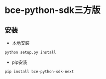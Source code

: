 # bce-python-sdk三方版

## 安装

- 本地安装

```
python setup.py install
```

- pip安装

```
pip install bce-python-sdk-next
```
